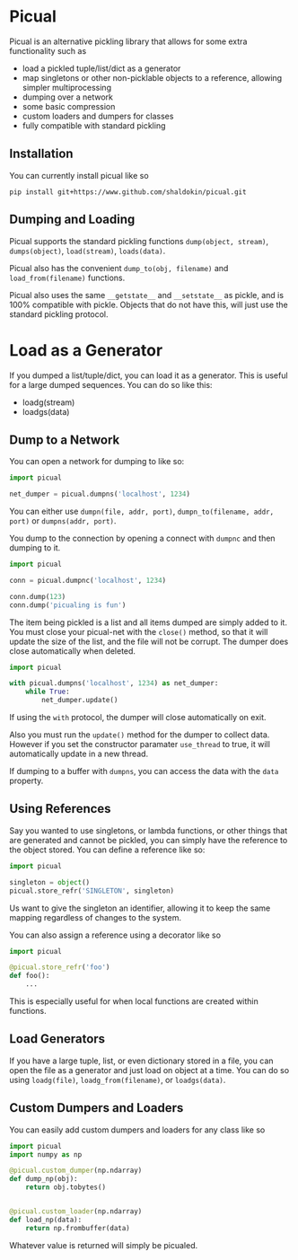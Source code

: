 
# Picual
Picual is an alternative pickling library that allows for some extra functionality such as
* load a pickled tuple/list/dict as a generator
* map singletons or other non-picklable objects to a reference, allowing simpler multiprocessing
* dumping over a network
* some basic compression
* custom loaders and dumpers for classes
* fully compatible with standard pickling

## Installation
You can currently install picual like so
```
pip install git+https://www.github.com/shaldokin/picual.git
```

## Dumping and Loading
Picual supports the standard pickling functions `dump(object, stream)`, `dumps(object)`, `load(stream)`, `loads(data)`.

Picual also has the convenient `dump_to(obj, filename)` and `load_from(filename)` functions.

Picual also uses the same `__getstate__` and `__setstate__` as pickle, and is 100% compatible with pickle.
Objects that do not have this, will just use the standard pickling protocol.

# Load as a Generator
If you dumped a list/tuple/dict, you can load it as a generator.
This is useful for a large dumped sequences.
You can do so like this:
* loadg(stream)
* loadgs(data)


## Dump to a Network
You can open a network for dumping to like so:
```python
import picual

net_dumper = picual.dumpns('localhost', 1234)
```
You can either use `dumpn(file, addr, port)`, `dumpn_to(filename, addr, port)` or `dumpns(addr, port)`.

You dump to the connection by opening a connect with `dumpnc` and then dumping to it.
```python
import picual

conn = picual.dumpnc('localhost', 1234)

conn.dump(123)
conn.dump('picualing is fun')
```

The item being pickled is a list and all items dumped are simply added to it.
You must close your picual-net with the `close()` method, so that it will update the size of the list, and the file will not be corrupt.
The dumper does close automatically when deleted.

```python
import picual

with picual.dumpns('localhost', 1234) as net_dumper:
    while True:
        net_dumper.update()
```
If using the `with` protocol, the dumper will close automatically on exit.

Also you must run the `update()` method for the dumper to collect data.
However if you set the constructor paramater `use_thread` to true, it will automatically update in a new thread.

If dumping to a buffer with `dumpns`, you can access the data with the `data` property.

## Using References
Say you wanted to use singletons, or lambda functions, or other things that are generated and cannot be pickled, you can simply have the reference to the object stored.
You can define a reference like so:
```python
import picual

singleton = object()
picual.store_refr('SINGLETON', singleton)
```
Us want to give the singleton an identifier, allowing it to keep the same mapping regardless of changes to the system.

You can also assign a reference using a decorator like so
```python
import picual

@picual.store_refr('foo')
def foo():
    ...
```

This is especially useful for when local functions are created within functions.


## Load Generators
If you have a large tuple, list, or even dictionary stored in a file, you can open the file as a generator and just load on object at a time.
You can do so using `loadg(file)`, `loadg_from(filename)`, or `loadgs(data)`.


## Custom Dumpers and Loaders
You can easily add custom dumpers and loaders for any class like so
```python
import picual
import numpy as np

@picual.custom_dumper(np.ndarray)
def dump_np(obj):
    return obj.tobytes()


@picual.custom_loader(np.ndarray)
def load_np(data):
    return np.frombuffer(data)
```
Whatever value is returned will simply be picualed.
